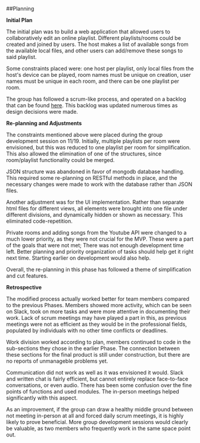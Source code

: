 ##Planning

**Initial Plan**

The initial plan was to build a web application that allowed users to collaboratively edit an online playlist. Different playlists/rooms could be created and joined by users. The host makes a list of available songs from  the available local files, and other users can add/remove these songs to said playlist. 

Some constraints placed were: one host per playlist, only local files from the host's device can be played, room names must be unique on creation, user names must be unique in each room, and there can be one playlist per room.

The group has followed a scrum-like process, and operated on a backlog that can be found [here](https://github.com/csc301-fall-2015/project-team5-L0101/blob/master/doc/phase3/backlog.md). This backlog was updated numerous times as design decisions were made. 

**Re-planning and Adjustments**

The constraints mentioned above were placed during the group development session on 11/19. Initially, multiple playlists per room were envisioned, but this was reduced to one playlist per room for simplification. This also allowed the elimination of one of the structures, since room/playlist functionality could be merged.

JSON structure was abandoned in favor of mongodb database handling. This required some re-planning on RESTful methods in place, and the necessary changes were made to work with the database rather than JSON files. 

Another adjustment was for the UI implementation. Rather than separate html files for different views, all elements were brought into one file under different divisions, and dynamically hidden or shown as necessary. This eliminated code-repetition. 

Private rooms and adding songs from the Youtube API were changed to a much lower priority, as they were not crucial for the MVP. These were a part of the goals that were not met; There was not enough development time left. Better planning and priority organization of tasks should help get it right next time. Starting earlier on development would also help.

Overall, the re-planning in this phase has followed a theme of simplification and cut features.

**Retrospective**

The modified process actually worked better for team members compared to the previous Phases. Members showed more activity, which can be seen on Slack, took on more tasks and were more attentive in documenting their work. Lack of scrum meetings may have played a part in this, as previous meetings were not as efficient as they would be in the professional fields, populated by individuals with no other time conflicts or deadlines.

Work division worked according to plan, members continued to code in the sub-sections they chose in the earlier Phase. The connection between these sections for the final product is still under construction, but there are no reports of unmanageble problems yet.

Communication did not work as well as it was envisioned it would. Slack and written chat is fairly efficient, but cannot entirely replace face-to-face conversations, or even audio. There has been some confusion over the fine points of functions and used modules. The in-person meetings helped significantly with this aspect.

As an improvement, if the group can draw a healthy middle ground between not meeting in-person at all and forced daily scrum meetings, it is highly likely to prove beneficial. More group development sessions would clearly be valuable, as two members who frequently work in the same space point out.

